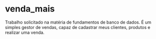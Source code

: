 # venda_mais
Trabalho solicitado na matéria de fundamentos de banco de dados. É um simples gestor de vendas, capaz de cadastrar meus clientes, produtos e realizar uma venda.
